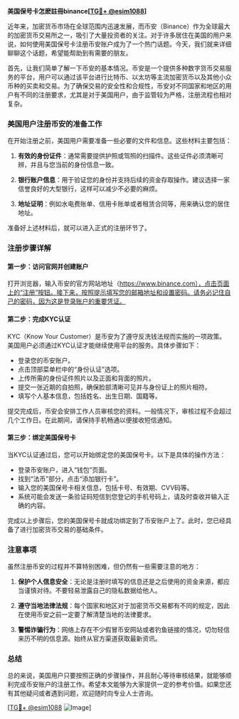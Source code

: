 **美国保号卡怎麽註冊binance[[TG💪+ @esim1088](https://t.me/s/esim1088)]**

近年来，加密货币市场在全球范围内迅速发展，而币安（Binance）作为全球最大的加密货币交易所之一，吸引了大量投资者的关注。对于许多居住在美国的用户来说，如何使用美国保号卡注册币安账户成为了一个热门话题。今天，我们就来详细聊聊这个话题，希望能帮助到有需要的朋友。

首先，让我们简单了解一下币安的基本情况。币安是一个提供多种数字货币交易服务的平台，用户可以通过该平台进行比特币、以太坊等主流加密货币以及其他小众币种的买卖和交易。为了确保交易的安全性和合规性，币安对不同国家和地区的用户有不同的注册要求，尤其是对于美国用户，由于监管较为严格，注册流程也相对复杂。

### 美国用户注册币安的准备工作

在开始注册之前，美国用户需要准备一些必要的文件和信息。这些材料主要包括：

1. **有效的身份证件**：通常需要提供护照或驾照的扫描件。这些证件必须清晰可辨，并且与您当前的身份信息一致。
   
2. **银行账户信息**：用于验证您的身份并支持后续的资金存取操作。建议选择一家信誉良好的大型银行，这样可以减少不必要的麻烦。

3. **地址证明**：例如水电费账单、信用卡账单或者租赁合同等，用来确认您的居住地址。

准备好上述材料后，就可以进入正式的注册环节了。

### 注册步骤详解

#### 第一步：访问官网并创建账户

打开浏览器，输入币安的官方网站地址（https://www.binance.com），点击页面上的“注册”按钮。接下来，按照提示填写您的邮箱地址和设置密码。请务必记住自己的密码，因为这是登录账户的重要凭证。

#### 第二步：完成KYC认证

KYC（Know Your Customer）是币安为了遵守反洗钱法规而实施的一项政策。美国用户必须通过KYC认证才能继续使用平台的服务。具体步骤如下：

- 登录您的币安账户。
- 点击顶部菜单栏中的“身份认证”选项。
- 上传所需的身份证件照片以及正面和背面的照片。
- 提交一张近期的自拍照，确保脸部清晰可见并与身份证上的照片相符。
- 填写个人基本信息，包括姓名、出生日期、国籍等。

提交完成后，币安会安排工作人员审核您的资料。一般情况下，审核过程不会超过几个工作日。在此期间，请保持手机畅通以便接收短信通知。

#### 第三步：绑定美国保号卡

当KYC认证通过后，您可以开始绑定您的美国保号卡。以下是具体的操作方法：

- 登录币安账户，进入“钱包”页面。
- 找到“法币”部分，点击“添加银行卡”。
- 输入您的美国保号卡相关信息，包括卡号、有效期、CVV码等。
- 系统可能会发送一条验证码短信到您登记的手机号码上，请及时查收并输入正确的内容。

完成以上步骤后，您的美国保号卡就成功绑定到了币安账户上了。此时，您已经具备了进行加密货币交易的基础条件。

### 注意事项

虽然注册币安的过程并不算特别困难，但仍然有一些需要注意的地方：

1. **保护个人信息安全**：无论是注册时填写的信息还是之后使用的资金来源，都应当谨慎对待。不要轻易泄露自己的隐私数据给他人。

2. **遵守当地法律法规**：每个国家和地区对于加密货币交易都有不同的规定，因此在使用币安之前一定要了解清楚当地的法律要求。

3. **警惕诈骗行为**：网络上存在不少假冒币安网站或者钓鱼链接的情况，切勿轻信来历不明的信息源。始终从官方渠道获取最新资讯。

### 总结

总的来说，美国用户只要按照正确的步骤操作，并且耐心等待审核结果，就能够顺利完成币安账户的注册工作。希望本文能够为大家提供一定的参考价值。如果您还有其他疑问或者遇到问题，欢迎随时向专业人士咨询。

[[TG💪+ @esim1088](https://t.me/s/esim1088) ![Image](https://i.postimg.cc/4NQfJmqS/Snipaste-2025-05-13-00-14-12.png)]